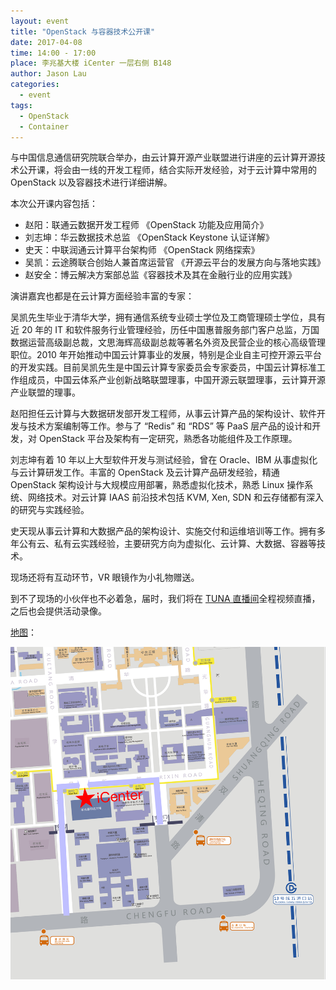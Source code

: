 ```yaml
---
layout: event
title: "OpenStack 与容器技术公开课"
date: 2017-04-08
time: 14:00 - 17:00
place: 李兆基大楼 iCenter 一层右侧 B148
author: Jason Lau
categories:
  - event
tags:
  - OpenStack
  - Container
---
```


与中国信息通信研究院联合举办，由云计算开源产业联盟进行讲座的云计算开源技术公开课，将会由一线的开发工程师，结合实际开发经验，对于云计算中常用的 OpenStack 以及容器技术进行详细讲解。

本次公开课内容包括：

- 赵阳：联通云数据开发工程师 《OpenStack 功能及应用简介》
- 刘志坤：华云数据技术总监 《OpenStack Keystone 认证详解》
- 史天：中联润通云计算平台架构师 《OpenStack 网络探索》
- 吴凯：云途腾联合创始人兼首席运营官 《开源云平台的发展方向与落地实践》
- 赵安全：博云解决方案部总监《容器技术及其在金融行业的应用实践》

演讲嘉宾也都是在云计算方面经验丰富的专家：

吴凯先生毕业于清华大学，拥有通信系统专业硕士学位及工商管理硕士学位，具有近 20 年的 IT 和软件服务行业管理经验，历任中国惠普服务部门客户总监，万国数据运营高级副总裁，文思海辉高级副总裁等著名外资及民营企业的核心高级管理职位。2010 年开始推动中国云计算事业的发展，特别是企业自主可控开源云平台的开发实践。目前吴凯先生是中国云计算专家委员会专家委员，中国云计算标准工作组成员，中国云体系产业创新战略联盟理事，中国开源云联盟理事，云计算开源产业联盟的理事。

赵阳担任云计算与大数据研发部开发工程师，从事云计算产品的架构设计、软件开发与技术方案编制等工作。参与了 “Redis” 和 “RDS” 等 PaaS 层产品的设计和开发，对 OpenStack 平台及架构有一定研究，熟悉各功能组件及工作原理。

刘志坤有着 10 年以上大型软件开发与测试经验，曾在 Oracle、IBM 从事虚拟化与云计算研发工作。丰富的 OpenStack 及云计算产品研发经验，精通 OpenStack 架构设计与大规模应用部署，熟悉虚拟化技术，熟悉 Linux 操作系统、网络技术。对云计算 IAAS 前沿技术包括 KVM, Xen, SDN 和云存储都有深入的研究与实践经验。

史天现从事云计算和大数据产品的架构设计、实施交付和运维培训等工作。拥有多年公有云、私有云实践经验，主要研究方向为虚拟化、云计算、大数据、容器等技术。

现场还将有互动环节，VR 眼镜作为小礼物赠送。

到不了现场的小伙伴也不必着急，届时，我们将在 [TUNA 直播间]全程视频直播，之后也会提供活动录像。

[地图]：

![](/assets/img/events/map_icenter.png)

[TUNA 直播间]: http://live.tuna.tsinghua.edu.cn
[地图]: http://www.openstreetmap.org/?mlat=39.9958&mlon=116.3232#map=16/39.9958/116.3232&layers=CN
